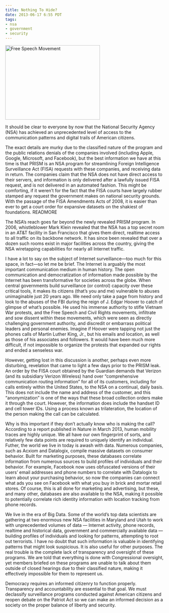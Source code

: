 ```yaml
---
title: Nothing To Hide?
date: 2013-06-17 6:55 PDT
tags:
- nsa
- government
- security
---
```


<img class="right" alt="Free Speech Movement" height="235" src="https://mattolson-blog.s3.amazonaws.com/savio.jpg" width="300"/>

It should be clear to everyone by now that the National Security Agency (NSA) has achieved an unprecedented level of access to the communication patterns 
and digital trails of American citizens. 

The exact details are murky due to the classified nature of the program and the public relations denials of the companies involved (including Apple, Google, 
Microsoft, and Facebook), but the best information we have at this time is that PRISM is an NSA program for streamlining Foreign Intelligence Surveillance 
Act (FISA) requests with these companies, and receiving data in return. The companies claim that the NSA does not have direct access to their servers, and 
information is only delivered after a lawfully issued FISA request, and is not delivered in an automated fashion. This might be comforting, if it weren&rsquo;t 
for the fact that the FISA courts have largely rubber stamped any request the government makes on national security grounds. With the passage of the FISA 
Amendments Acts of 2008, it is easier than ever to get a court order for expansive datasets on the shakiest of foundations.
READMORE

The NSA&rsquo;s reach goes far beyond the newly revealed PRISM program. In 2006, whistleblower Mark Klein revealed that the NSA has a top secret room in an AT&T 
facility in San Francisco that gives them direct, realtime access to all traffic on its backbone network. It has since been revealed that over a dozen such 
rooms exist in major facilities across the country, giving the NSA wiretapping capabilities for nearly all Internet traffic.

I have a lot to say on the subject of Internet surveillance&mdash;too much for this space, in fact&mdash;so let me be brief. The Internet is arguably the most important 
communication medium in human history. The open communication and democratization of information made possible by the Internet has been transformative for 
societies across the globe. When central governments build surveillance (or control) capacity over these critical tools, it makes its citizens (that&rsquo;s you and me)
vulnerable to abuses unimaginable just 20 years ago. We need only take a page from history and look to the abuses of the FBI during the reign of J. Edgar Hoover 
to catch of glimpse of what&rsquo;s possible. He used his immense authority to stifle Vietnam War protests, and the Free Speech and Civil Rights movements, infiltrate 
and sow dissent within these movements, which were seen as directly challenging government authority, and discredit or embarrass political leaders and personal enemies.
Imagine if Hoover were tapping not just the phones calls of Martin Luther King, Jr., but his emails and location, as well as those of his associates and followers. 
It would have been much more difficult, if not impossible to organize the protests that expanded our rights and ended a senseless war.

However, getting lost in this discussion is another, perhaps even more disturbing, revelation that came to light a few days prior to the PRISM leak. An order by 
the FISA court obtained by the Guardian demands that Verizon (and its subsidiary Verizon Wireless) hand over &ldquo;comprehensive communication routing information&rdquo; 
for all of its customers, including for calls entirely within the United States, to the NSA on a continual, daily basis. This does not include the name and address of
the customer, and this &ldquo;anonymization&rdquo; is one of the ways that these broad collection orders make it through the court. However, the information does include the 
handset ID and cell tower IDs. Using a process known as trilateration, the location of the person making the call can be calculated.

Why is this important if they don&rsquo;t actually know who is making the call? According to a report published in Nature in March 2013, human mobility traces are highly 
unique. We all have our own fingerprint of sorts, and relatively few data points are required to uniquely identify an individual. Futher, the world we live in today 
is awash with data. Numerous companies, such as Acxiom and Datalogix, compile massive datasets on consumer behavior. Built for marketing purposes, these databases
correlate information from numerous sources to build profiles of individuals and their behavior. For example, Facebook now uses obfuscated versions of their users&rsquo; 
email addresses and phone numbers to correlate with Datalogix to learn about your purchasing behavior, so now the companies can connect what ads you see on Facebook 
with what you buy in brick and mortar retail stores. Of course, this is all done for marketing and advertising, but these, and many other, databases are also
available to the NSA, making it possible to potentially correlate rich identity information with location tracking from phone records.

We live in the era of Big Data. Some of the world&rsquo;s top data scientists are gathering at two enormous new NSA facilities in Maryland and Utah to work with unprecedented 
volumes of data — Internet activity, phone records, realtime and historical data, government and commercially available data — building profiles of individuals and 
looking for patterns, attempting to root out terrorists. I have no doubt that such information is valuable in identifying patterns that might look suspicious.
It is also useful for other purposes. The real trouble is the complete lack of transparency and oversight of these programs. We are told that everything is done with 
Congressional oversight, yet members briefed on these programs are unable to talk about them outside of closed hearings due to their classified nature, making it 
effectively impossible for them to represent us.

Democracy requires an informed citizenry to function properly. Transparency and accountability are essential to that goal. We must declassify surveillance programs 
conducted against American citizens and reopen debate on the Patriot Act so we can make an informed decision as a society on the proper balance of liberty and security.
